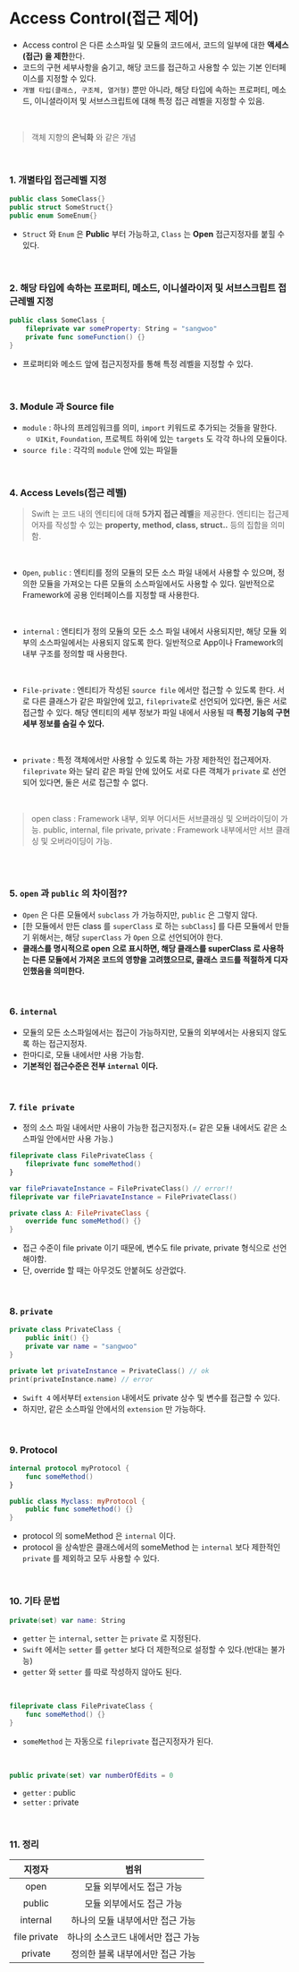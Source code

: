 # Access Control(접근 제어)
- Access control 은 다른 소스파일 및 모듈의 코드에서, 코드의 일부에 대한 **액세스(접근) 을 제한**한다. 
- 코드의 구현 세부사항을 숨기고, 해당 코드를 접근하고 사용할 수 있는 기본 인터페이스를 지정할 수 있다.
- `개별 타입(클래스, 구조체, 열거형)` 뿐만 아니라, 해당 타입에 속하는 프로퍼티, 메소드, 이니셜라이저 및 서브스크립트에 대해 특정 접근 레벨을 지정할 수 있음.

<br>

> 객체 지향의 **은닉화** 와 같은 개념


<br>

### 1. 개별타입 접근레벨 지정
```swift
public class SomeClass{}
public struct SomeStruct{}
public enum SomeEnum{}
```

- `Struct` 와 `Enum` 은 **Public** 부터 가능하고, `Class` 는 **Open** 접근지정자를 붙힐 수 있다.

<br>

### 2. 해당 타입에 속하는 프로퍼티, 메소드, 이니셜라이저 및 서브스크립트 접근레벨 지정
```swift
public class SomeClass {
    fileprivate var someProperty: String = "sangwoo"
    private func someFunction() {}
}
```
- 프로퍼티와 메소드 앞에 접근지정자를 통해 특정 레벨을 지정할 수 있다.

<br>

### 3. Module 과 Source file
- `module` : 하나의 프레임워크를 의미, `import` 키워드로 추가되는 것들을 말한다.
  - `UIKit`, `Foundation`, 프로젝트 하위에 있는 `targets` 도 각각 하나의 모듈이다.
- `source file` : 각각의 `module` 안에 있는 파일들


<br>

### 4. Access Levels(접근 레벨)
> Swift 는 코드 내의 엔티티에 대해 **5가지 접근 레벨**을 제공한다.
> 엔티티는 접근제어자를 작성할 수 있는 **property, method, class, struct..** 등의 집합을 의미함.

<br>

- `Open`, `public` : 엔티티를 정의 모듈의 모든 소스 파일 내에서 사용할 수 있으며, 정의한 모듈을 가져오는 다른 모듈의 소스파일에서도 사용할 수 있다. 일반적으로 Framework에 공용 인터페이스를 지정할 때 사용한다.
<br>

- `internal` : 엔티티가 정의 모듈의 모든 소스 파일 내에서 사용되지만, 해당 모듈 외부의 소스파일에서는 사용되지 않도록 한다. 일반적으로 App이나 Framework의 내부 구조를 정의할 때 사용한다.
<br>

- `File-private` : 엔티티가 작성된 `source file` 에서만 접근할 수 있도록 한다. 서로 다른 클래스가 같은 파일안에 있고, `fileprivate`로 선언되어 있다면, 둘은 서로 접근할 수 있다. 해당 엔티티의 세부 정보가 파일 내에서 사용될 때 **특정 기능의 구현 세부 정보를 숨길 수 있다.**
<br>

- `private` : 특정 객체에서만 사용할 수 있도록 하는 가장 제한적인 접근제어자. `fileprivate` 와는 달리 같은 파일 안에 있어도 서로 다른 객체가 `private` 로 선언되어 있다면, 둘은 서로 접근할 수 없다.
<br>

> open class : Framework 내부, 외부 어디서든 서브클래싱 및 오버라이딩이 가능.
> public, internal, file private, private : Framework 내부에서만 서브 클래싱 및 오버라이딩이 가능.

<br><br>

### 5. `open` 과 `public` 의 차이점??
- `Open` 은 다른 모듈에서 `subclass` 가 가능하지만, `public` 은 그렇지 않다.
- [한 모듈에서 만든 class 를 `superClass` 로 하는 `subClass`] 를 다른 모듈에서 만들기 위해서는, 해당 `superClass` 가 `Open` 으로 선언되어야 한다. 
- **클래스를 명시적으로 open 으로 표시하면, 해당 클래스를 superClass 로 사용하는 다른 모듈에서 가져온 코드의 영향을 고려했으므로, 클래스 코드를 적절하게 디자인했음을 의미한다.**

<br>

### 6. `internal`
- 모듈의 모든 소스파일에서는 접근이 가능하지만, 모듈의 외부에서는 사용되지 않도록 하는 접근지정자.
- 한마디로, 모듈 내에서만 사용 가능함.
- **기본적인 접근수준은 전부 `internal` 이다.**

<br>

### 7. `file private`
- 정의 소스 파일 내에서만 사용이 가능한 접근지정자.(= 같은 모듈 내에서도 같은 소스파일 안에서만 사용 가능.)
```swift
fileprivate class FilePrivateClass {
    fileprivate func someMethod()
}

var filePriavateInstance = FilePrivateClass() // error!!
fileprivate var filePriavateInstance = FilePrivateClass()

private class A: FilePrivateClass {
    override func someMethod() {}
}
```
- 접근 수준이 file private 이기 때문에, 변수도 file private, private 형식으로 선언해야함.
- 단, override 할 때는 아무것도 안붙혀도 상관없다.


<br>

### 8. `private`

```swift
private class PrivateClass {
    public init() {}
    private var name = "sangwoo"
}

private let privateInstance = PrivateClass() // ok
print(privateInstance.name) // error
```

- `Swift 4` 에서부터 `extension` 내에서도 private 상수 및 변수를 접근할 수 있다.
- 하지만, 같은 소스파일 안에서의 `extension` 만 가능하다.

<br>

### 9. Protocol
```swift
internal protocol myProtocol {
    func someMethod()
}

public class Myclass: myProtocol {
    public func someMethod() {}
}
```
- protocol 의 someMethod 은 `internal` 이다.
- protocol 을 상속받은 클래스에서의 someMethod 는 `internal` 보다 제한적인 `private` 를 제외하고 모두 사용할 수 있다.

<br>

### 10. 기타 문법

```swift
private(set) var name: String
```
- `getter` 는 `internal`, `setter` 는 `private` 로 지정된다.
- `Swift` 에서는 `setter` 를 `getter` 보다 더 제한적으로 설정할 수 있다.(반대는 불가능)
- `getter` 와 `setter` 를 따로 작성하지 않아도 된다.

<br>

```swift
fileprivate class FilePrivateClass { 
    func someMethod() {}
}
```
- `someMethod` 는 자동으로 `fileprivate` 접근지정자가 된다.

<br>

```swift
public private(set) var numberOfEdits = 0
```
- `getter` : public
- `setter` : private

<br>

### 11. 정리

|지정자|범위|
|:------:|:---:|
|open|모듈 외부에서도 접근 가능|
|public|모듈 외부에서도 접근 가능|
|internal|하나의 모듈 내부에서만 접근 가능|
|file private|하나의 소스코드 내에서만 접근 가능|
|private|정의한 블록 내부에서만 접근 가능|
